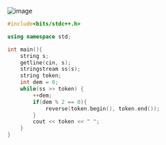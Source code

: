 ![image](https://github.com/Llam-a/Practice_Cpp/assets/115911041/bea823d2-4eed-4e17-bfb4-b645cc221da0)


```cpp
#include<bits/stdc++.h>

using namespace std;

int main(){
    string s;
    getline(cin, s);
    stringstream ss(s);
    string token;
    int dem = 0;
    while(ss >> token) {
        ++dem;
        if(dem % 2 == 0){
            reverse(token.begin(), token.end());
        }
        cout << token << " ";
    }
}
```

